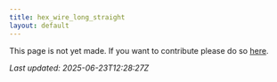 ```yaml
---
title: hex_wire_long_straight
layout: default
---
```


This page is not yet made. If you want to contribute please do so [here](https://github.com/CrazyH2/Bigstone/blob/wiki/components/hex_wire_long_straight.md).

_Last updated: 2025-06-23T12:28:27Z_
